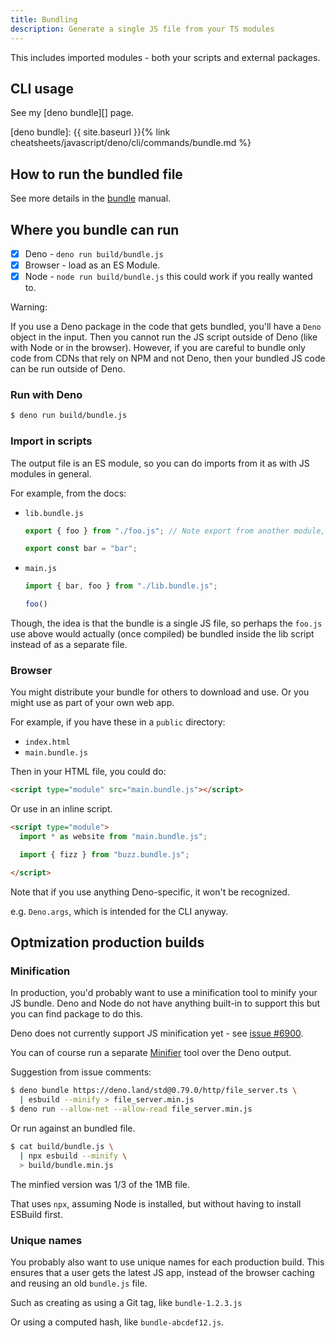 ```yaml
---
title: Bundling
description: Generate a single JS file from your TS modules
---
```


This includes imported modules - both your scripts and external packages.


## CLI usage

See my [deno bundle][] page.

[deno bundle]: {{ site.baseurl }}{% link cheatsheets/javascript/deno/cli/commands/bundle.md %}


## How to run the bundled file

See more details in the [bundle](https://deno.land/manual/tools/bundler) manual.

## Where you bundle can run

- [x] Deno - `deno run build/bundle.js`
- [x] Browser - load as an ES Module.
- [x] Node - `node run build/bundle.js` this could work if you really wanted to.

Warning:

If you use a Deno package in the code that gets bundled, you'll have a `Deno` object in the input. Then you cannot run the JS script outside of Deno (like with Node or in the browser). However, if you are careful to bundle only code from CDNs that rely on NPM and not Deno, then your bundled JS code can be run outside of Deno.


### Run with Deno

```sh
$ deno run build/bundle.js
```

### Import in scripts

The output file is an ES module, so you can do imports from it as with JS modules in general.

For example, from the docs:

- `lib.bundle.js`
    ```js
    export { foo } from "./foo.js"; // Note export from another module, without an import.

    export const bar = "bar";
    ```
- `main.js`
    ```js
    import { bar, foo } from "./lib.bundle.js";
    
    foo()
    ```
    
Though, the idea is that the bundle is a single JS file, so perhaps the `foo.js` use above would actually (once compiled) be bundled inside the lib script instead of as a separate file.

### Browser

You might distribute your bundle for others to download and use. Or you might use as part of your own web app.

For example, if you have these in a `public` directory:

- `index.html`
- `main.bundle.js`

Then in your HTML file, you could do:

```html
<script type="module" src="main.bundle.js"></script>
```

Or use in an inline script.

```html
<script type="module">
  import * as website from "main.bundle.js";

  import { fizz } from "buzz.bundle.js";

</script>
```


Note that if you use anything Deno-specific, it won't be recognized.

e.g. `Deno.args`, which is intended for the CLI anyway.


## Optmization production builds

### Minification

In production, you'd probably want to use a minification tool to minify your JS bundle. Deno and Node do not have anything built-in to support this but you can find package to do this.

Deno does not currently support JS minification yet - see [issue #6900](https://github.com/denoland/deno/issues/6900).

You can of course run a separate [Minifier](https://michaelcurrin.github.io/dev-resources/resources/javascript/minifiers.html) tool over the Deno output.

Suggestion from issue comments:

```sh
$ deno bundle https://deno.land/std@0.79.0/http/file_server.ts \
  | esbuild --minify > file_server.min.js
$ deno run --allow-net --allow-read file_server.min.js
```

Or run against an bundled file.

```sh
$ cat build/bundle.js \
  | npx esbuild --minify \
  > build/bundle.min.js
```

The minfied version was 1/3 of the 1MB file.

That uses `npx`, assuming Node is installed, but without having to install ESBuild first.

### Unique names

You probably also want to use unique names for each production build. This ensures that a user gets the latest JS app, instead of the browser caching and reusing an old `bundle.js` file.

Such as creating as using a Git tag, like `bundle-1.2.3.js`

Or using a computed hash, like `bundle-abcdef12.js`.
